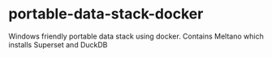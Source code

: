 # portable-data-stack-docker
Windows friendly portable data stack using docker. Contains Meltano which installs Superset and DuckDB
